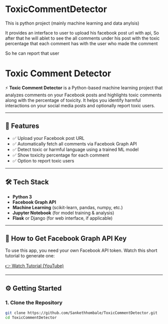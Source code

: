 # ToxicCommentDetector

This is python project (mainly machine learning and data anylsis) 

It provides an interface to user to upload his facebook post url with api,  So after that he will ablet to see the all comments under his post with the toxic percentage that each comment has with the user who made the comment

So he can report that user

# Toxic Comment Detector

⚡ **Toxic Comment Detector** is a Python-based machine learning project that analyzes comments on your Facebook posts and highlights toxic comments along with the percentage of toxicity. It helps you identify harmful interactions on your social media posts and optionally report toxic users.

---

## 🚀 Features

- ✅ Upload your Facebook post URL  
- ✅ Automatically fetch all comments via Facebook Graph API  
- ✅ Detect toxic or harmful language using a trained ML model  
- ✅ Show toxicity percentage for each comment  
- ✅ Option to report toxic users  

---

## 🛠️ Tech Stack

- **Python 3**
- **Facebook Graph API**
- **Machine Learning** (scikit-learn, pandas, numpy, etc.)
- **Jupyter Notebook** (for model training & analysis)
- **Flask** or Django (for web interface, if applicable)

---

## 🔑 How to Get Facebook Graph API Key

To use this app, you need your own Facebook API token. Watch this short tutorial to generate one:

[👉 Watch Tutorial (YouTube)](https://youtu.be/hpWT-8gkyd8?si=XnzwQ69eGiG48u7i)

---

## ⚙️ Getting Started

### 1. Clone the Repository

```bash
git clone https://github.com/Sankethhombale/ToxicCommentDetector.git
cd ToxicCommentDetector

